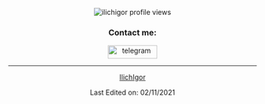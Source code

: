 <p align="center">
  <img src="https://komarev.com/ghpvc/?username=ilichigor" alt="ilichigor profile views"/>
</p>

<h3 align="center">Contact me:</h3>
<div align="center">        
<p align="center"> 
  <a href="https://t.me/ilich_i" target="_blank"> 
    <img alt="telegram" src="https://img.shields.io/badge/Telegram-2CA5E0?style=for-the-badge&logo=telegram&logoColor=white" alt="css3" width="100" height="27"/> 
</p>

  ------

[IlichIgor](https://github.com/IlichIgor)

Last Edited on: 02/11/2021
